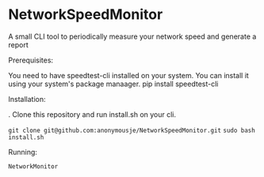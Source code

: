 # NetworkSpeedMonitor
A small CLI tool to periodically measure your network speed and generate a report

Prerequisites:

You need to have speedtest-cli installed on your system. You can install it using your system's package manaager. 
pip install speedtest-cli

Installation:

  . Clone this repository and run install.sh on your cli.

  `git clone git@github.com:anonymousje/NetworkSpeedMonitor.git`
  `sudo bash install.sh`


Running:

`NetworkMonitor`

  

